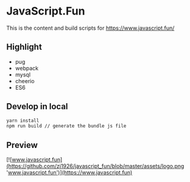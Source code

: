# JavaScript.Fun

This is the content and build scripts for https://www.javascript.fun/

## Highlight

- pug
- webpack
- mysql
- cheerio
- ES6

## Develop in local

```sh
yarn install
npm run build // generate the bundle js file
```

## Preview

[![www.javascript.fun](https://github.com/zj1926/javascript_fun/blob/master/assets/logo.png 'www.javascript.fun')](https://www.javascript.fun)
